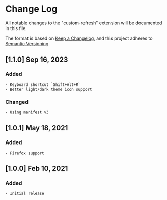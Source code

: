 # Change Log
All notable changes to the "custom-refresh" extension will be documented in this file.

The format is based on [Keep a Changelog](https://keepachangelog.com/en/1.0.0/),
and this project adheres to [Semantic Versioning](https://semver.org/spec/v2.0.0.html).

## [1.1.0] Sep 16, 2023
### Added
    - Keyboard shortcut `Shift+Alt+R`
    - Better light/dark theme icon support
### Changed
    - Using manifest v3

## [1.0.1] May 18, 2021
### Added
    - Firefox support

## [1.0.0] Feb 10, 2021
### Added
    - Initial release
